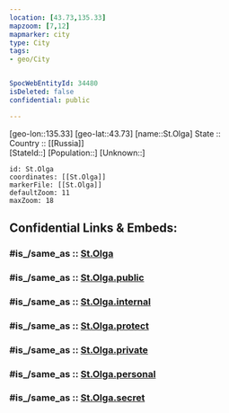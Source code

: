 ```yaml
---
location: [43.73,135.33] 
mapzoom: [7,12] 
mapmarker: city 
type: City
tags:
- geo/City


SpocWebEntityId: 34480
isDeleted: false
confidential: public

---
```

[geo-lon::135.33] 
[geo-lat::43.73] 
[name::St.Olga] 
State ::  
Country :: [[Russia]]  
[StateId::] 
[Population::] 
[Unknown::] 


```leaflet
id: St.Olga
coordinates: [[St.Olga]] 
markerFile: [[St.Olga]] 
defaultZoom: 11 
maxZoom: 18
```


## Confidential Links & Embeds: 

### #is_/same_as :: [St.Olga](/_Standards/Earth/Continent/Asia/Asia~North/Asia~NorthEast/Primorsky_Krai/City/St.Olga.md) 

### #is_/same_as :: [St.Olga.public](/_public/Earth/Continent/Asia/Asia~North/Asia~NorthEast/Primorsky_Krai/City/St.Olga.public.md) 

### #is_/same_as :: [St.Olga.internal](/_internal/Earth/Continent/Asia/Asia~North/Asia~NorthEast/Primorsky_Krai/City/St.Olga.internal.md) 

### #is_/same_as :: [St.Olga.protect](/_protect/Earth/Continent/Asia/Asia~North/Asia~NorthEast/Primorsky_Krai/City/St.Olga.protect.md) 

### #is_/same_as :: [St.Olga.private](/_private/Earth/Continent/Asia/Asia~North/Asia~NorthEast/Primorsky_Krai/City/St.Olga.private.md) 

### #is_/same_as :: [St.Olga.personal](/_personal/Earth/Continent/Asia/Asia~North/Asia~NorthEast/Primorsky_Krai/City/St.Olga.personal.md) 

### #is_/same_as :: [St.Olga.secret](/_secret/Earth/Continent/Asia/Asia~North/Asia~NorthEast/Primorsky_Krai/City/St.Olga.secret.md)

